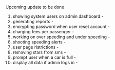 Upcoming update to be done
1. showing system users on admin dashboard  -
2. generating reports  -
3. encrypting password when user reset account  -
4. charging fees per passenger  -
5. working on over speeding and under speeding  -
6. shooting speeding alerts  -
7. user page ristrictions  -
8. removing stars from sms  -
9. prompt user when a car is full   -
10. display all data if admin logs in -
